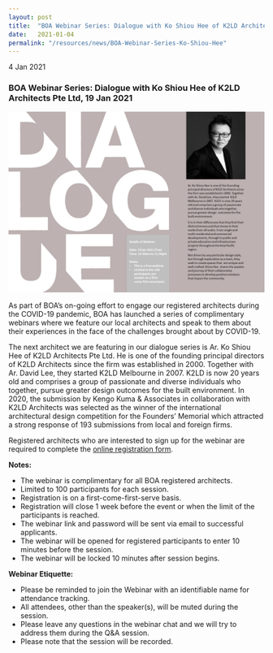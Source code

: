 ```yaml
---
layout: post
title:  "BOA Webinar Series: Dialogue with Ko Shiou Hee of K2LD Architects Pte Ltd"
date:   2021-01-04
permalink: "/resources/news/BOA-Webinar-Series-Ko-Shiou-Hee"
---
```

4 Jan 2021

### **BOA Webinar Series: Dialogue with Ko Shiou Hee of K2LD Architects Pte Ltd, 19 Jan 2021**

![BOA Webinar Poster](/images/BOA_Webinar_190121.jpg)

As part of BOA’s on-going effort to engage our registered architects during the COVID-19 pandemic, BOA has launched a series of complimentary webinars where we feature our local architects and speak to them about their experiences in the face of the challenges brought about by COVID-19. 

The next architect we are featuring in our dialogue series is Ar. Ko Shiou Hee of K2LD Architects Pte Ltd. He is one of the founding principal directors of K2LD Architects since the firm was established in 2000. Together with Ar. David Lee, they started K2LD Melbourne in 2007. K2LD is now 20 years old and comprises a group of passionate and diverse individuals who together, pursue greater design outcomes for the built environment. In 2020, the submission by Kengo Kuma & Associates in collaboration with K2LD Architects was selected as the winner of the international architectural design competition for the Founders’ Memorial which attracted a strong response of 193 submissions from local and foreign firms.

Registered architects who are interested to sign up for the webinar are required to complete the [online registration form]( https://forms.gle/JR4zuJnsjtH66jyZA).

**Notes:**
* The webinar is complimentary for all BOA registered architects. 
* Limited to 100 participants for each session. 
* Registration is on a first-come-first-serve basis. 
* Registration will close 1 week before the event or when the limit of the participants is reached.
* The webinar link and password will be sent via email to successful applicants. 
* The webinar will be opened for registered participants to enter 10 minutes before the session.
* The webinar will be locked 10 minutes after session begins.

**Webinar Etiquette:**
* Please be reminded to join the Webinar with an identifiable name for attendance tracking.
* All attendees, other than the speaker(s), will be muted during the session.
* Please leave any questions in the webinar chat and we will try to address them during the Q&A session.
* Please note that the session will be recorded.
